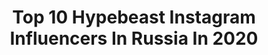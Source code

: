 ---
title: Top 10 Hypebeast Instagram Influencers In Russia In 2020
description: >-
  Find top hypebeast Instagram influencers in Russia in 2020. Most popular hashtags: #hypebeast #streetwear #streetstyle #moscow.
platform: Instagram
profiles:
  - username: "gromov6666"
    fullname: >-
      Lettering Tattoo CLC/VBI Pro
    location: "Russia"
    followers: 119694
    engagement: 550
    commentsToLikes: 0.031594
    id: ck5cke7ocwouz0i11o5s8c54f
    verified: false
    hashtags: "#gromov6666, #tattooedgirls, #letteringtattoos, #lettering"
  - username: "katioma"
    fullname: >-
      Oma
    location: "Russia"
    followers: 32596
    engagement: 465
    commentsToLikes: 0.023616
    id: ck137cvkyawyq0i19j9l5iibw
    verified: false
    hashtags: "#jordan6travisscott, #womenswear, #dunkoffwhite, #sneakerhead"
  - username: "vilbor"
    fullname: >-
      PAVEL PRITULA
    location: "Russia"
    followers: 26599
    engagement: 444
    commentsToLikes: 0.021846
    id: ck0tunjcd7w280i19khaudggi
    verified: false
    hashtags: "#miralpha, #portraitcentral, #pursuitofportraits, #expofilm"
  - username: "maggigad"
    fullname: >-
      pretty mother fvcker
    location: "Russia"
    followers: 24120
    engagement: 576
    commentsToLikes: 0.018715
    id: ck15sgr58cx1i0i19iolnz8n2
    verified: false
    hashtags: "#blkvis, #kicksonfire, #swoosh, #lacoste"
  - username: "freiyaaa"
    fullname: >-
      Ася Фотограф/Продюсер Москва
    location: "Russia"
    followers: 14432
    engagement: 64
    commentsToLikes: 0.222362
    id: ck0u03stksg8o0i19xgdz0rd4
    verified: false
    hashtags: "#freiyaaaphoto, #letoile, #giftreview, #siammsiammbasic"
  - username: "borsch"
    fullname: >-
      Yura Borschev
    location: "Russia"
    followers: 69061
    engagement: 1283
    commentsToLikes: 0.058868
    id: ck0u1swqsxssv0i19qb9bztz3
    verified: false
    hashtags: "#miralpha, #hypecourts, #esquire, #norge"
  - username: "jekatarinaa"
    fullname: >-
      𝒦𝒶𝓉 🦋
    location: "Russia"
    followers: 31740
    engagement: 149
    commentsToLikes: 0.025878
    id: ck5pyqi0oxaui0i11x9pkzbfb
    verified: false
    hashtags: "#loungeunderwear, #travisscott, #complex, #shein"
  - username: "oksanalav"
    fullname: >-
      Oksana Lavrova • Visual Artist
    location: "Russia"
    followers: 6733
    engagement: 942
    commentsToLikes: 0.006904
    id: ck55mvcpd4wiv0i11an55ofcu
    verified: false
    hashtags: "#v93oo, #chupachupsbeauty, #hypebeast, #makeupbyme"
  - username: "olyasok"
    fullname: >-
      
    location: "Russia"
    followers: 13576
    engagement: 1329
    commentsToLikes: 0.023889
    id: ck137cv8iaww80i19liq71jpn
    verified: false
    hashtags: "#family, #nikesbornothing, #streetstyle, #jordan1royal"
  - username: "ralehin"
    fullname: >-
      ROMAN RALEHIN
    location: "Russia"
    followers: 70927
    engagement: 93
    commentsToLikes: 0.085343
    id: ck6tz8y4v8azg0j71xprz1kd8
    verified: false
    hashtags: "#art, #karantin, #hypebeast, #love"
---